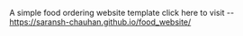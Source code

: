 A simple food ordering website template
click here to visit -- https://saransh-chauhan.github.io/food_website/

